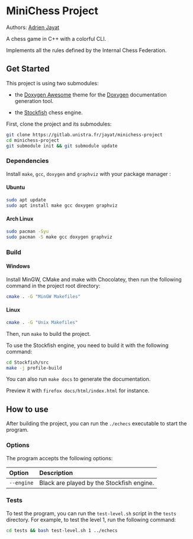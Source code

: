 # MiniChess Project

Authors: [Adrien Jayat](https://gitlab.unistra.fr/jayat)

A chess game in C++ with a colorful CLI.

Implements all the rules defined by the Internal Chess Federation.

## Get Started

This project is using two submodules:

- the [Doxygen Awesome](https://jothepro.github.io/doxygen-awesome-css/) theme for the [Doxygen](https://www.doxygen.nl/download.html) documentation generation tool.

- the [Stockfish](https://stockfishchess.org/) chess engine.

First, clone the project and its submodules:

```sh
git clone https://gitlab.unistra.fr/jayat/minichess-project
cd minichess-project
git submodule init && git submodule update
```

### Dependencies

Install `make`, `gcc`, `doxygen` and `graphviz` with your package manager :

#### Ubuntu

```sh
sudo apt update
sudo apt install make gcc doxygen graphviz
```

#### Arch Linux

```sh
sudo pacman -Syu
sudo pacman -S make gcc doxygen graphviz
```

### Build

#### Windows

Install MinGW, CMake and make with Chocolatey, then run the following command in the project root directory:

```bash
cmake . -G "MinGW Makefiles"
```

#### Linux

```bash
cmake . -G "Unix Makefiles"
```

Then, run `make` to build the project.

To use the Stockfish engine, you need to build it with the following command:

```bash
cd Stockfish/src
make -j profile-build
```

You can also run `make docs` to generate the documentation.

Preview it with `firefox docs/html/index.html` for instance.

## How to use

After building the project, you can run the `./echecs` executable to start the program.

### Options

The program accepts the following options:

| Option | Description |
|:------ |:----------- |
| `--engine` | Black are played by the Stockfish engine.|

### Tests

To test the program, you can run the `test-level.sh` script in the `tests` directory. For example, to test the level 1, run the following command:

```bash
cd tests && bash test-level.sh 1 ../echecs
```
